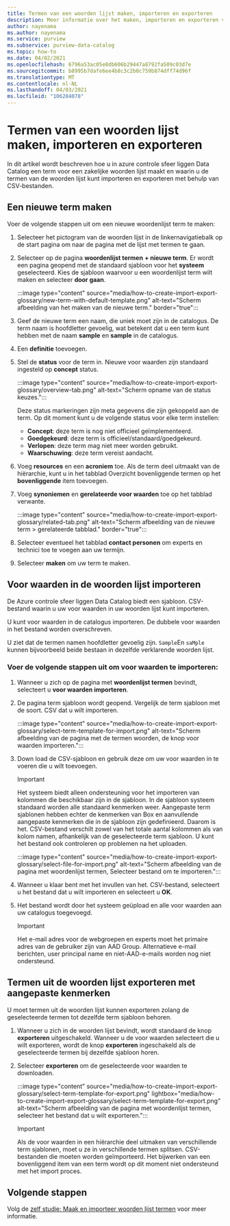```yaml
---
title: Termen van een woorden lijst maken, importeren en exporteren
description: Meer informatie over het maken, importeren en exporteren van termen van een woorden lijst in azure controle sfeer liggen.
author: nayenama
ms.author: nayenama
ms.service: purview
ms.subservice: purview-data-catalog
ms.topic: how-to
ms.date: 04/02/2021
ms.openlocfilehash: 6796a53ac05e8db606b29447a8792fa509c03d7e
ms.sourcegitcommit: b8995b7dafe6ee4b8c3c2b0c759b874dff74d96f
ms.translationtype: MT
ms.contentlocale: nl-NL
ms.lasthandoff: 04/03/2021
ms.locfileid: "106284078"
---
```

# <a name="how-to-create-import-and-export-glossary-terms"></a>Termen van een woorden lijst maken, importeren en exporteren

In dit artikel wordt beschreven hoe u in azure controle sfeer liggen Data Catalog een term voor een zakelijke woorden lijst maakt en waarin u de termen van de woorden lijst kunt importeren en exporteren met behulp van CSV-bestanden.

## <a name="create-a-new-term"></a>Een nieuwe term maken

Voer de volgende stappen uit om een nieuwe woordenlijst term te maken:

1. Selecteer het pictogram van de woorden lijst in de linkernavigatiebalk op de start pagina om naar de pagina met de lijst met termen te gaan.

2. Selecteer op de pagina **woordenlijst termen** **+ nieuwe term**. Er wordt een pagina geopend met de standaard sjabloon voor het **systeem** geselecteerd. Kies de sjabloon waarvoor u een woordenlijst term wilt maken en selecteer **door gaan**.

   :::image type="content" source="media/how-to-create-import-export-glossary/new-term-with-default-template.png" alt-text="Scherm afbeelding van het maken van de nieuwe term." border="true":::

3. Geef de nieuwe term een naam, die uniek moet zijn in de catalogus. De term naam is hoofdletter gevoelig, wat betekent dat u een term kunt hebben met de naam **sample** en **sample** in de catalogus.

4. Een **definitie** toevoegen.

5. Stel de **status** voor de term in. Nieuwe voor waarden zijn standaard ingesteld op **concept** status.

   :::image type="content" source="media/how-to-create-import-export-glossary/overview-tab.png" alt-text="Scherm opname van de status keuzes.":::

   Deze status markeringen zijn meta gegevens die zijn gekoppeld aan de term. Op dit moment kunt u de volgende status voor elke term instellen:

   - **Concept**: deze term is nog niet officieel geïmplementeerd.
   - **Goedgekeurd**: deze term is officieel/standaard/goedgekeurd.
   - **Verlopen**: deze term mag niet meer worden gebruikt.
   - **Waarschuwing**: deze term vereist aandacht.

6. Voeg **resources** en een **acroniem** toe. Als de term deel uitmaakt van de hiërarchie, kunt u in het tabblad Overzicht bovenliggende termen op het **bovenliggende** item toevoegen.

7. Voeg **synoniemen** en **gerelateerde voor waarden** toe op het tabblad verwante.

   :::image type="content" source="media/how-to-create-import-export-glossary/related-tab.png" alt-text="Scherm afbeelding van de nieuwe term > gerelateerde tabblad." border="true":::

8. Selecteer eventueel het tabblad **contact personen** om experts en technici toe te voegen aan uw termijn.

9. Selecteer **maken** om uw term te maken.

## <a name="import-terms-into-the-glossary"></a>Voor waarden in de woorden lijst importeren

De Azure controle sfeer liggen Data Catalog biedt een sjabloon. CSV-bestand waarin u uw voor waarden in uw woorden lijst kunt importeren.

U kunt voor waarden in de catalogus importeren. De dubbele voor waarden in het bestand worden overschreven.

U ziet dat de termen namen hoofdletter gevoelig zijn. `Sample`En `saMple` kunnen bijvoorbeeld beide bestaan in dezelfde verklarende woorden lijst.

### <a name="to-import-terms-follow-these-steps"></a>Voer de volgende stappen uit om voor waarden te importeren:

1. Wanneer u zich op de pagina met **woordenlijst termen** bevindt, selecteert u **voor waarden importeren**.

2. De pagina term sjabloon wordt geopend. Vergelijk de term sjabloon met de soort. CSV dat u wilt importeren.

   :::image type="content" source="media/how-to-create-import-export-glossary/select-term-template-for-import.png" alt-text="Scherm afbeelding van de pagina met de termen woorden, de knop voor waarden importeren.":::

3. Down load de CSV-sjabloon en gebruik deze om uw voor waarden in te voeren die u wilt toevoegen.

   > [!Important]
   > Het systeem biedt alleen ondersteuning voor het importeren van kolommen die beschikbaar zijn in de sjabloon. In de sjabloon systeem standaard worden alle standaard kenmerken weer.
   > Aangepaste term sjablonen hebben echter de kenmerken van Box en aanvullende aangepaste kenmerken die in de sjabloon zijn gedefinieerd. Daarom is het. CSV-bestand verschilt zowel van het totale aantal kolommen als van kolom namen, afhankelijk van de geselecteerde term sjabloon. U kunt het bestand ook controleren op problemen na het uploaden.

   :::image type="content" source="media/how-to-create-import-export-glossary/select-file-for-import.png" alt-text="Scherm afbeelding van de pagina met woordenlijst termen, Selecteer bestand om te importeren.":::

4. Wanneer u klaar bent met het invullen van het. CSV-bestand, selecteert u het bestand dat u wilt importeren en selecteert u **OK**.

5. Het bestand wordt door het systeem geüpload en alle voor waarden aan uw catalogus toegevoegd.
 
   > [!Important]
   > Het e-mail adres voor de webgroepen en experts moet het primaire adres van de gebruiker zijn van AAD Group. Alternatieve e-mail berichten, user principal name en niet-AAD-e-mails worden nog niet ondersteund. 

## <a name="export-terms-from-glossary-with-custom-attributes"></a>Termen uit de woorden lijst exporteren met aangepaste kenmerken

U moet termen uit de woorden lijst kunnen exporteren zolang de geselecteerde termen tot dezelfde term sjabloon behoren.

1. Wanneer u zich in de woorden lijst bevindt, wordt standaard de knop **exporteren** uitgeschakeld. Wanneer u de voor waarden selecteert die u wilt exporteren, wordt de knop **exporteren** ingeschakeld als de geselecteerde termen bij dezelfde sjabloon horen.

2. Selecteer **exporteren** om de geselecteerde voor waarden te downloaden.

   :::image type="content" source="media/how-to-create-import-export-glossary/select-term-template-for-export.png" lightbox="media/how-to-create-import-export-glossary/select-term-template-for-export.png" alt-text="Scherm afbeelding van de pagina met woordenlijst termen, selecteer het bestand dat u wilt exporteren.":::

   > [!Important]
   > Als de voor waarden in een hiërarchie deel uitmaken van verschillende term sjablonen, moet u ze in verschillende termen splitsen. CSV-bestanden die moeten worden geïmporteerd. Het bijwerken van een bovenliggend item van een term wordt op dit moment niet ondersteund met het import proces.

## <a name="next-steps"></a>Volgende stappen

Volg de [zelf studie: Maak en importeer woorden lijst termen](tutorial-import-create-glossary-terms.md) voor meer informatie.
